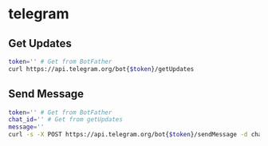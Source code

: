 # telegram

## Get Updates
```bash
token='' # Get from BotFather
curl https://api.telegram.org/bot{$token}/getUpdates
```

## Send Message
```bash
token='' # Get from BotFather
chat_id='' # Get from getUpdates
message=''
curl -s -X POST https://api.telegram.org/bot{$token}/sendMessage -d chat_id=$chat_id -d text="$message"
```